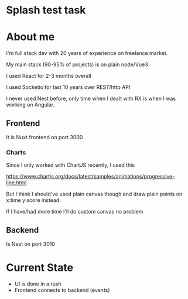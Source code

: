 # Splash test task

# About me

I'm full stack dev with 20 years of experience on freelance market.

My main stack (90-95% of projects) is on plain node/Vue3

I used React for 2-3 months overall

I used Socketio for last 10 years over REST/http API

I never used Nest before, only time when I dealt with RX is when I was working on Angular.

## Frontend

It is Nuxt frontend on port 3000

### Charts

Since I only worked with ChartJS recently, I used this

https://www.chartjs.org/docs/latest/samples/animations/progressive-line.html

But I think I should've used plain canvas though and draw plain points on x:time y:score instead.

If I have/had more time I'll do custom canvas no problem

## Backend

Is Nest on port 3010

# Current State

* UI is done in a rush
* Frontend connects to backend (events)

